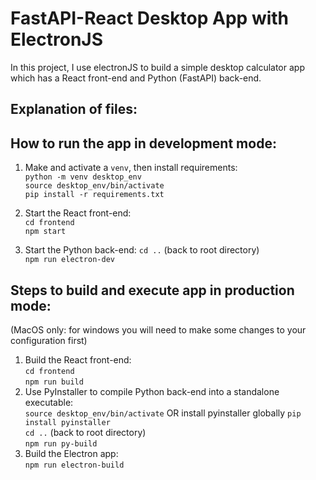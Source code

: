 # FastAPI-React Desktop App with ElectronJS 

In this project, I use electronJS to build a simple desktop calculator app which has a React front-end and Python (FastAPI) back-end. 

## Explanation of files: 

## How to run the app in development mode: 

1. Make and activate a `venv`, then install requirements: <br/>
   `python -m venv desktop_env` <br/>
   `source desktop_env/bin/activate` <br/>
   `pip install -r requirements.txt`
   
3. Start the React front-end:<br/>
   `cd frontend`<br/>
   `npm start`<br/>
5. Start the Python back-end:
   `cd ..` (back to root directory)<br/>
   `npm run electron-dev`
   

## Steps to build and execute app in production mode: 
(MacOS only: for windows you will need to make some changes to your configuration first)

1. Build the React front-end:<br/> 
   `cd frontend`<br/> 
   `npm run build`
3. Use PyInstaller to compile Python back-end into a standalone executable:<br/>
   `source desktop_env/bin/activate` OR install pyinstaller globally `pip install pyinstaller` <br/>
   `cd ..` (back to root directory) <br/>
   `npm run py-build`
5. Build the Electron app:<br/>
   `npm run electron-build`


